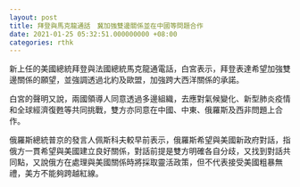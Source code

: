 ```yaml
---
layout: post
title: 拜登與馬克龍通話　冀加強雙邊關係並在中國等問題合作
date: 2021-01-25 05:32:51.000000000 +08:00
categories: rthk
---
```


新上任的美國總統拜登與法國總統馬克龍通電話，白宮表示，拜登表達希望加強雙邊關係的願望，並強調透過北約及歐盟，加強跨大西洋關係的承諾。

白宮的聲明又說，兩國領導人同意透過多邊組織，去應對氣候變化、新型肺炎疫情和全球經濟復甦等共同挑戰，雙方亦同意在中國、中東、俄羅斯及西非問題上合作。

俄羅斯總統普京的發言人佩斯科夫較早前表示，俄羅斯希望與美國新政府對話，指俄方一貫希望與美國建立良好關係，對話前提是雙方明確各自分歧，又找到對話共同點，又說俄方在處理與美國關係時將採取靈活政策，但不代表接受美國粗暴無禮，美方不能夠跨越紅線。
